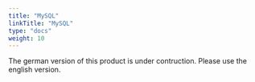 ```yaml
---
title: "MySQL"
linkTitle: "MySQL"
type: "docs"
weight: 10
---
```


The german version of this product is under contruction. Please use the english version.